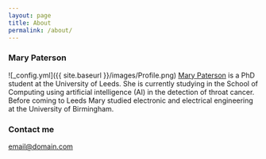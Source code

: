 ```yaml
---
layout: page
title: About
permalink: /about/
---
```


### Mary Paterson

![_config.yml]({{ site.baseurl }}/images/Profile.png) [Mary Paterson](https://eps.leeds.ac.uk/computing/pgr/8564/mary-paterson) is a PhD student at the University of Leeds. She is currently studying in the School of Computing using artificial intelligence (AI) in the detection of throat cancer. Before coming to Leeds Mary studied electronic and electrical engineering at the University of Birmingham. 

### Contact me

[email@domain.com](mailto:email@domain.com)
